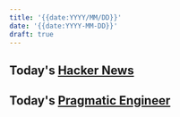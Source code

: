 ```yaml
---
title: '{{date:YYYY/MM/DD}}'
date: '{{date:YYYY-MM-DD}}'
draft: true
---
```


## Today's [Hacker News](../notes/hacker-news.md)

## Today's [Pragmatic Engineer](../notes/pragmatic-engineer.md)